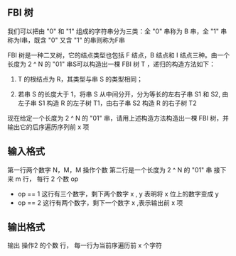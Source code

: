## FBI 树
我们可以把由 "0" 和 "1" 组成的字符串分为三类：全 "0" 串称为 B 串，全 "1" 串称为I串，既含 "0" 又含 "1" 的串则称为F串

FBI 树是一种二叉树，它的结点类型也包括 F 结点，B 结点和 I 结点三种。由一个长度为 2 ^ N 的 "01" 串S可以构造出一棵 FBI 树 T ，递归的构造方法如下：

1. T 的根结点为 R，其类型与串 S 的类型相同；

2. 若串 S 的长度大于 1，将串 S 从中间分开，分为等长的左右子串 S1 和 S2, 由左子串 S1 构造 R 的左子树 T1，由右子串 S2 构造 R 的右子树 T2

现在给定一个长度为 2 ^ N 的 "01" 串，请用上述构造方法构造出一棵 FBI 树，并输出它的后序遍历序列前 x 项

## 输入格式

第一行两个数字 N，M，M 操作个数
第二行是一个长度为 2 ^ N 的 "01" 串
接下来 m 行， 每行 2 个数 op
- op == 1 这行有三个数字，剩下两个数字 x , y 表明将 x 位上的数字变成 y
- op == 2 这行有两个数字，剩下一个数字 x ,表示输出前 x 项

## 输出格式

输出 操作2 的个数 行， 每一行为当前序遍历前 x 个字符